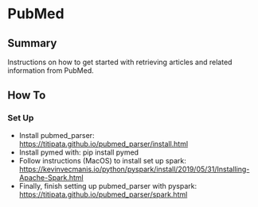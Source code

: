 # PubMed

## Summary
Instructions on how to get started with retrieving articles and related information from PubMed.

## How To
### Set Up
* Install pubmed_parser: https://titipata.github.io/pubmed_parser/install.html
* Install pymed with: pip install pymed 
* Follow instructions (MacOS) to install set up spark: https://kevinvecmanis.io/python/pyspark/install/2019/05/31/Installing-Apache-Spark.html
* Finally, finish setting up pubmed_parser with pyspark: https://titipata.github.io/pubmed_parser/spark.html
